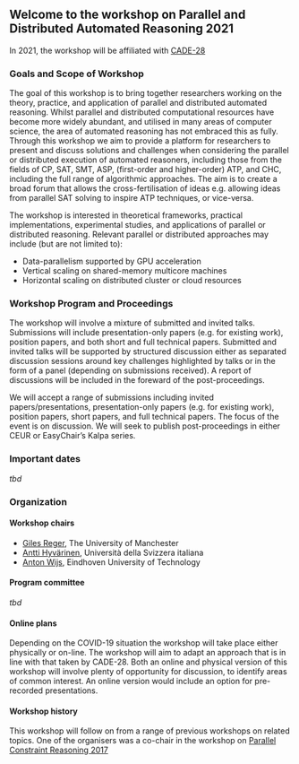 ## Welcome to the workshop on Parallel and Distributed Automated Reasoning 2021

In 2021, the workshop will be affiliated with [CADE-28](https://www.cs.cmu.edu/~mheule/CADE28/)

### Goals and Scope of Workshop

The goal of this workshop is to bring together researchers working on
the theory, practice, and application of parallel and distributed
automated reasoning. Whilst parallel and distributed computational
resources have become more widely abundant, and utilised in many areas
of computer science, the area of automated reasoning has not embraced
this as fully. Through this workshop we aim to provide a platform for
researchers to present and discuss solutions and challenges when
considering the parallel or distributed execution of automated
reasoners, including those from the fields of CP, SAT, SMT, ASP,
(first-order and higher-order) ATP, and CHC, including the full range of
algorithmic approaches. The aim is to create a broad forum that allows
the cross-fertilisation of ideas e.g. allowing ideas from parallel SAT
solving to inspire ATP techniques, or vice-versa.

The workshop is interested in theoretical frameworks, practical
implementations, experimental studies, and applications of parallel or
distributed reasoning. Relevant parallel or distributed approaches may
include (but are not limited to):

 - Data-parallelism supported by GPU acceleration
 - Vertical scaling on shared-memory multicore machines
 - Horizontal scaling on distributed cluster or cloud resources

### Workshop Program and Proceedings

The workshop will involve a mixture of submitted and invited talks.
Submissions will include presentation-only papers (e.g. for existing
work), position papers, and both short and full technical papers.
Submitted and invited talks will be supported by structured discussion
either as separated discussion sessions around key challenges
highlighted by talks or in the form of a panel (depending on submissions
received). A report of discussions will be included in the foreward of
the post-proceedings.

We will accept a range of submissions including invited
papers/presentations, presentation-only papers (e.g. for existing work),
position papers, short papers, and full technical papers. The focus of
the event is on discussion. We will seek to publish post-proceedings in
either CEUR or EasyChair’s Kalpa series.

### Important dates

*tbd*

### Organization

#### Workshop chairs

- [Giles Reger](http://www.cs.man.ac.uk/~regerg/), The University of Manchester
- [Antti Hyvärinen](https://www.inf.usi.ch/postdoc/hyvarinen/), Università della Svizzera italiana
- [Anton Wijs](https://www.win.tue.nl/~awijs/), Eindhoven University of Technology

#### Program committee

*tbd*

#### Online plans

Depending on the COVID-19 situation the workshop will take place either
physically or on-line.  The workshop will aim to adapt an approach that
is in line with that taken by CADE-28.  Both an online and physical
version of this workshop will involve plenty of opportunity for
discussion, to identify areas of common interest.  An online version
would include an option for pre-recorded presentations.

#### Workshop history

This workshop will follow on from a range of previous workshops on
related topics.  One of the organisers was a co-chair in the workshop on
[Parallel Constraint Reasoning 2017](http://pcr17.inf.usi.ch)


